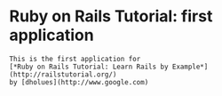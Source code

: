 # Ruby on Rails Tutorial: first application
	This is the first application for
	[*Ruby on Rails Tutorial: Learn Rails by Example*] (http://railstutorial.org/)
	by [dholues](http://www.google.com)
